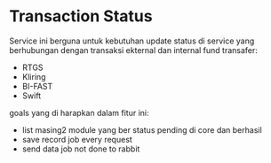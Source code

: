 # Transaction Status

Service ini berguna untuk kebutuhan update status di service yang berhubungan dengan transaksi ekternal dan internal fund transafer:
- RTGS
- Kliring
- BI-FAST
- Swift

goals yang di harapkan dalam fitur ini:
- list masing2 module yang ber status pending di core dan berhasil
- save record job every request
- send data job not done to rabbit